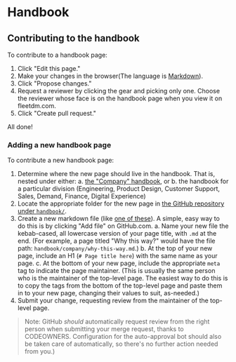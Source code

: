 # Handbook

## Contributing to the handbook

To contribute to a handbook page:
1. Click "Edit this page."
2. Make your changes in the browser(The language is [Markdown](https://github.github.com/gfm/)).
3. Click "Propose changes."
4. Request a reviewer by clicking the gear and picking only one.  Choose the reviewer whose face is on the handbook page when you view it on fleetdm.com.
5. Click "Create pull request."

All done! 

### Adding a new handbook page

To contribute a new handbook page:
1. Determine where the new page should live in the handbook.  That is, nested under either:
  a. [the "Company" handbook](https://fleetdm.com/handbook/company), or
  b. the handbook for a particular division (Engineering, Product Design, Customer Support, Sales, Demand, Finance, Digital Experience)
2. Locate the appropriate folder for the new page in [the GitHub repository under `handbook/`](https://github.com/fleetdm/fleet/tree/main/handbook).
3. Create a new markdown file (like [one of these](https://github.com/fleetdm/fleet/tree/f90148abad96fccb6c5647a31877fa7e91b5ee57/handbook/digital-experience)).  A simple, easy way to do this is by clicking "Add file" on GitHub.com.
  a. Name your new file the kebab-cased, all lowercase version of your page title, with `.md` at the end.  (For example, a page titled "Why this way?" would have the file path: `handbook/company/why-this-way.md`.)
  b. At the top of your new page, include an H1 (`# Page title here`) with the same name as your page.
  c. At the bottom of your new page, include the appropriate `meta` tag to indicate the page maintainer.  (This is usually the same person who is the maintainer of the top-level page.  The easiest way to do this is to copy the tags from the bottom of the top-level page and paste them in to your new page, changing their values to suit, as-needed.)
4. Submit your change, requesting review from the maintainer of the top-level page.

> Note: GitHub _should_ automatically request review from the right person when submitting your merge request, thanks to CODEOWNERS.  Configuration for the auto-approval bot should also be taken care of automatically, so there's no further action needed from you.)


<meta name="maintainedBy" value="mike-j-thomas">
<meta name="title" value="Handbook">
